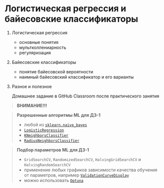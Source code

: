 # Логистическая регрессия и байесовские классификаторы

1. Логистическая регрессия
   - основные понятия
   - мультколлениарность
   - регуляризация
2. Байесовские классификаторы
   - понятие байесовской вероятности
   - наимный байесовский классификатор и его варианты
  
3. Разное и полезное

   Домашнее задание в GitHub Classroom после практического занятия

>**ВНИМАНИЕ!!!**

>**Разрешенные алгоритмы ML для ДЗ-1**<br>
> - любой из [`sklearn.naive_bayes`](https://scikit-learn.org/stable/api/sklearn.naive_bayes.html#module-sklearn.naive_bayes)
> - [`LogisticRegression`](https://scikit-learn.org/stable/modules/generated/sklearn.linear_model.LogisticRegression.html#sklearn.linear_model.LogisticRegression)
> - [`KNeighborsClassifier`](https://scikit-learn.org/stable/modules/generated/sklearn.neighbors.KNeighborsClassifier.html#sklearn.neighbors.KNeighborsClassifier)
> - [`RadiusNeighborsClassifier`](https://scikit-learn.org/stable/modules/generated/sklearn.neighbors.RadiusNeighborsClassifier.html#sklearn.neighbors.RadiusNeighborsClassifier)<br>

>**Подбор параметров ML для ДЗ-1**<br>
> -  `GridSearchCV`, `RandomizedSearchCV`, `HalvingGridSearchCV` и `HalvingRandomSearchCV`
> -  применение любых графиков зависимости качества обучения от параметров, например [`ValidationCurveDisplay`](https://scikit-learn.org/stable/modules/generated/sklearn.model_selection.ValidationCurveDisplay.html#sklearn.model_selection.ValidationCurveDisplay)
> -  можно использовать [`Optuna`](https://optuna.org)
